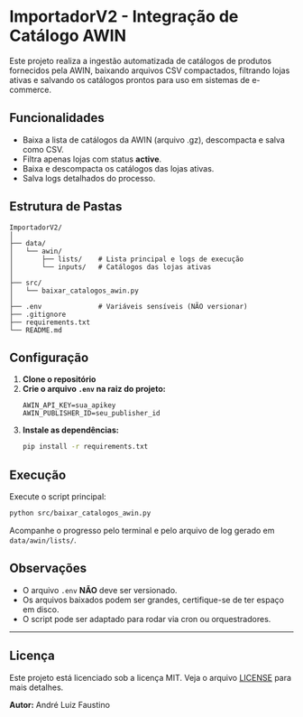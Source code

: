 # ImportadorV2 - Integração de Catálogo AWIN

Este projeto realiza a ingestão automatizada de catálogos de produtos fornecidos pela AWIN, baixando arquivos CSV compactados, filtrando lojas ativas e salvando os catálogos prontos para uso em sistemas de e-commerce.

## Funcionalidades

- Baixa a lista de catálogos da AWIN (arquivo .gz), descompacta e salva como CSV.
- Filtra apenas lojas com status **active**.
- Baixa e descompacta os catálogos das lojas ativas.
- Salva logs detalhados do processo.

## Estrutura de Pastas

```
ImportadorV2/
│
├── data/
│   └── awin/
│       ├── lists/    # Lista principal e logs de execução
│       └── inputs/   # Catálogos das lojas ativas
│
├── src/
│   └── baixar_catalogos_awin.py
│
├── .env              # Variáveis sensíveis (NÃO versionar)
├── .gitignore
├── requirements.txt
└── README.md
```

## Configuração

1. **Clone o repositório**
2. **Crie o arquivo `.env` na raiz do projeto:**
    ```
    AWIN_API_KEY=sua_apikey
    AWIN_PUBLISHER_ID=seu_publisher_id
    ```
3. **Instale as dependências:**
    ```bash
    pip install -r requirements.txt
    ```

## Execução

Execute o script principal:

```bash
python src/baixar_catalogos_awin.py
```

Acompanhe o progresso pelo terminal e pelo arquivo de log gerado em `data/awin/lists/`.

## Observações

- O arquivo `.env` **NÃO** deve ser versionado.
- Os arquivos baixados podem ser grandes, certifique-se de ter espaço em disco.
- O script pode ser adaptado para rodar via cron ou orquestradores.

---

## Licença

Este projeto está licenciado sob a licença MIT. Veja o arquivo [LICENSE](LICENSE) para mais detalhes.

**Autor:** André Luiz Faustino